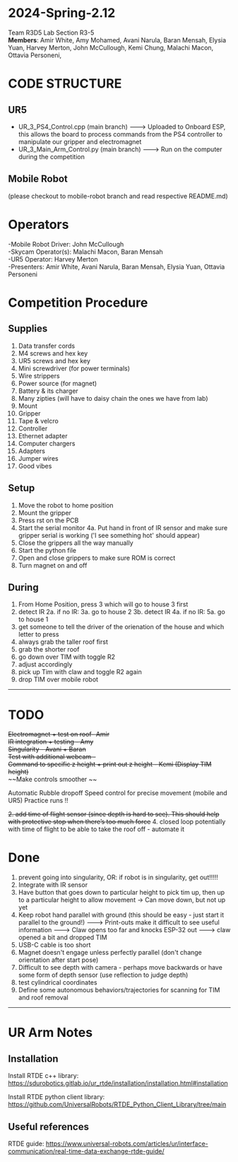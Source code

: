 # 2024-Spring-2.12
Team R3D5 Lab Section R3-5 <br>
**Members**: Amir White, 
Amy Mohamed,
Avani Narula,
Baran Mensah,
Elysia Yuan,
Harvey Merton,
John McCullough,
Kemi Chung,
Malachi Macon,
Ottavia Personeni,

# CODE STRUCTURE
## UR5
- UR_3_PS4_Control.cpp (main branch)
---> Uploaded to Onboard ESP, this allows the board to process commands from the PS4 controller to manipulate our gripper and electromagnet
- UR_3_Main_Arm_Control.py (main branch)
---> Run on the computer during the competition

## Mobile Robot
(please checkout to mobile-robot branch and read respective README.md)

# Operators
-Mobile Robot Driver: John McCullough  
-Skycam Operator(s): Malachi Macon, Baran Mensah  
-UR5 Operator: Harvey Merton  
-Presenters: Amir White, Avani Narula, Baran Mensah, Elysia Yuan, Ottavia Personeni

# Competition Procedure
## Supplies
1. Data transfer cords 
2. M4 screws and hex key
3. UR5 screws and hex key
6. Mini screwdriver (for power terminals)
7. Wire strippers 
8. Power source (for magnet)
9. Battery & its charger 
10. Many zipties (will have to daisy chain the ones we have from lab)
11. Mount 
12. Gripper 
13. Tape & velcro 
14. Controller 
15. Ethernet adapter 
16. Computer chargers 
17. Adapters
18. Jumper wires
19. Good vibes
## Setup
1. Move the robot to home position
2. Mount the gripper
3. Press rst on the PCB
4. Start the serial monitor 
    4a. Put hand in front of IR sensor and make sure gripper serial is working ('I see something hot' should appear)
5. Close the grippers all the way manually
6. Start the python file
7. Open and close grippers to make sure ROM is correct
8. Turn magnet on and off
## During
1. From Home Position, press 3 which will go to house 3 first 
2. detect IR 
    2a. if no IR:
        3a. go to house 2 
        3b. detect IR 
    4a. if no IR:
        5a. go to house 1
3. get someone to tell the driver of the orienation of the house and which letter to press 
4. always grab the taller roof first 
5. grab the shorter roof 
6. go down over TIM with toggle R2
7. adjust accordingly 
8. pick up Tim with claw and toggle R2 again
9. drop TIM over mobile robot

----------------

# TODO
~~Electromagnet + test on roof- Amir~~  
~~IR integration + testing - Amy~~  
~~Singularity - Avani + Baran~~  
~~Test with additional webcam -~~  
~~Command to specific z height + print out z height - Kemi (Display TIM height)~~  
~~Make controls smoother ~~

Automatic Rubble dropoff
Speed control for precise movement (mobile and UR5)
Practice runs !!

~~2. add time of flight sensor (since depth is hard to see). This should help with protective stop when there’s too much force~~
4. closed loop potentially with time of flight to be able to take the roof off - automate it


# Done
1. prevent going into singularity, OR: if robot is in singularity, get out!!!!!
2. Integrate with IR sensor
3. Have button that goes down to particular height to pick tim up, then up to a particular height to allow movement -> Can move down, but not up yet
4. Keep robot hand parallel with ground (this should be easy - just start it parallel to the ground!)
---> Print-outs make it difficult to see useful information
---> Claw opens too far and knocks ESP-32 out
---> claw opened a bit and dropped TIM
1. USB-C cable is too short
3. Magnet doesn't engage unless perfectly parallel (don't change orientation after start pose)
4. Difficult to see depth with camera - perhaps move backwards or have some form of depth sensor (use reflection to judge depth)
5. test cylindrical coordinates
6. Define some autonomous behaviors/trajectories for scanning for TIM and roof removal
----------------

# UR Arm Notes
## Installation
Install RTDE c++ library: https://sdurobotics.gitlab.io/ur_rtde/installation/installation.html#installation

Install RTDE python client library: https://github.com/UniversalRobots/RTDE_Python_Client_Library/tree/main 


## Useful references
RTDE guide: https://www.universal-robots.com/articles/ur/interface-communication/real-time-data-exchange-rtde-guide/
